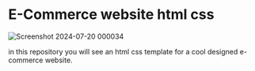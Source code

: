 # E-Commerce website html css

![Screenshot 2024-07-20 000034](https://github.com/user-attachments/assets/67a0d047-6e2b-4468-8971-d441b2a0598e)


in this repository you will see an html css template for a cool designed e-commerce website.





